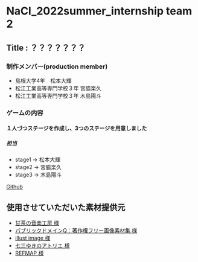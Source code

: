 # NaCl_2022summer_internship team 2 
## Title : ？？？？？？？

### 制作メンバー(production member)
 - 島根大学4年　松本大輝
 - 松江工業高等専門学校３年 宮脇楽久
 - 松江工業高等専門学校３年 木島陽斗

### ゲームの内容
 #### １人づつステージを作成し、3つのステージを用意しました
 ##### 担当
 - stage1 -> 松本大輝
 - stage2 -> 宮脇楽久
 - stage3 -> 木島陽斗

[Github](https://github.com/NaCl-internship-2022-Summer/team2)

 ## 使用させていただいた素材提供元
 - [甘茶の音楽工房 様](https://amachamusic.chagasi.com/)
 - [パブリックドメインQ：著作権フリー画像素材集 様](https://publicdomainq.net/)
 - [illust image 様](https://illustimage.com/)
 - [七三ゆきのアトリエ 様](https://nanamiyuki.com/archives/12884)
 - [REFMAP 様](http://refmap-l.blog.jp/archives/cat_202632.html)
